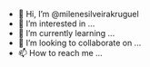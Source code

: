 - 👋 Hi, I’m @milenesilveirakruguel
- 👀 I’m interested in ...
- 🌱 I’m currently learning ...
- 💞️ I’m looking to collaborate on ...
- 📫 How to reach me ...

<!---
milenesilveirakruguel/milenesilveirakruguel is a ✨ special ✨ repository because its `README.md` (this file) appears on your GitHub profile.
You can click the Preview link to take a look at your changes.
--->
